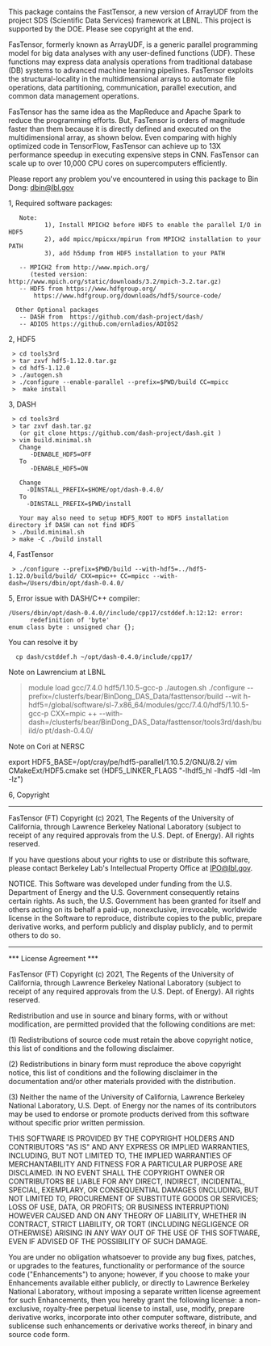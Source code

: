This package contains the FastTensor, a new version of ArrayUDF from the project SDS (Scientific Data Services) framework at LBNL. This project is supported by the DOE. Please see copyright at the end. 


FasTensor, formerly known as ArrayUDF, is a generic parallel programming model for big data analyses with any user-defined functions (UDF). These functions may express data analysis operations from traditional database (DB) systems to advanced machine learning pipelines. FasTensor exploits the structural-locality in the multidimensional arrays to automate file operations, data partitioning, communication, parallel execution, and common data management operations.

FasTensor has the same idea as the MapReduce and Apache Spark to reduce the programming efforts. But, FasTensor is orders of magnitude faster than them because it is directly defined and executed on the multidimensional array, as shown below. Even comparing with highly optimized code in TensorFlow, FasTensor can achieve up to 13X performance speedup in executing expensive steps in CNN. FasTensor can scale up to over 10,000 CPU cores on supercomputers efficiently.




Please report any problem you've encountered in using this package to  Bin Dong: dbin@lbl.gov

1, Required software packages:

```
   Note:
          1), Install MPICH2 before HDF5 to enable the parallel I/O in HDF5
          2), add mpicc/mpicxx/mpirun from MPICH2 installation to your PATH
          3), add h5dump from HDF5 installation to your PATH
	  
   -- MPICH2 from http://www.mpich.org/ 
      (tested version: http://www.mpich.org/static/downloads/3.2/mpich-3.2.tar.gz)
   -- HDF5 from https://www.hdfgroup.org/
       https://www.hdfgroup.org/downloads/hdf5/source-code/

  Other Optional packages
   -- DASH from  https://github.com/dash-project/dash/   
   -- ADIOS https://github.com/ornladios/ADIOS2
```

2, HDF5

```
 > cd tools3rd
 > tar zxvf hdf5-1.12.0.tar.gz
 > cd hdf5-1.12.0
 > ./autogen.sh
 > ./configure --enable-parallel --prefix=$PWD/build CC=mpicc
 >  make install
```

3, DASH

```
 > cd tools3rd
 > tar zxvf dash.tar.gz
   (or git clone https://github.com/dash-project/dash.git )
 > vim build.minimal.sh
   Change 
      -DENABLE_HDF5=OFF 
   To   
      -DENABLE_HDF5=ON
 
   Change 
     -DINSTALL_PREFIX=$HOME/opt/dash-0.4.0/
   To
     -DINSTALL_PREFIX=$PWD/install

   Your may also need to setup HDF5_ROOT to HDF5 installation directory if DASH can not find HDF5
 > ./build.minimal.sh
 > make -C ./build install 

```

4, FastTensor

```
 > ./configure --prefix=$PWD/build --with-hdf5=../hdf5-1.12.0/build/build/ CXX=mpic++ CC=mpicc --with-dash=/Users/dbin/opt/dash-0.4.0/
```


5, Error issue with DASH/C++ compiler:

```
/Users/dbin/opt/dash-0.4.0//include/cpp17/cstddef.h:12:12: error:
      redefinition of 'byte'
enum class byte : unsigned char {};
```

You can resolve it by 

```
  cp dash/cstddef.h ~/opt/dash-0.4.0/include/cpp17/
```


Note on Lawrencium at LBNL


> module load gcc/7.4.0 hdf5/1.10.5-gcc-p
> ./autogen.sh
> ./configure --prefix=/clusterfs/bear/BinDong_DAS_Data/fasttensor/build --wit
h-hdf5=/global/software/sl-7.x86_64/modules/gcc/7.4.0/hdf5/1.10.5-gcc-p CXX=mpic
++ --with-dash=/clusterfs/bear/BinDong_DAS_Data/fasttensor/tools3rd/dash/build/o
pt/dash-0.4.0/


Note on Cori at NERSC

export HDF5_BASE=/opt/cray/pe/hdf5-parallel/1.10.5.2/GNU/8.2/
vim CMakeExt/HDF5.cmake
set (HDF5_LINKER_FLAGS "-lhdf5_hl -lhdf5 -ldl -lm -lz")


6, Copyright 

****************************

FasTensor (FT) Copyright (c) 2021, The Regents of the University of
California, through Lawrence Berkeley National Laboratory (subject to
receipt of any required approvals from the U.S. Dept. of Energy). 
All rights reserved.

If you have questions about your rights to use or distribute this software,
please contact Berkeley Lab's Intellectual Property Office at
IPO@lbl.gov.

NOTICE.  This Software was developed under funding from the U.S. Department
of Energy and the U.S. Government consequently retains certain rights.  As
such, the U.S. Government has been granted for itself and others acting on
its behalf a paid-up, nonexclusive, irrevocable, worldwide license in the
Software to reproduce, distribute copies to the public, prepare derivative 
works, and perform publicly and display publicly, and to permit others to do so.


****************************


*** License Agreement ***

FasTensor (FT) Copyright (c) 2021, The Regents of the University of
California, through Lawrence Berkeley National Laboratory (subject to
receipt of any required approvals from the U.S. Dept. of Energy). 
All rights reserved.

Redistribution and use in source and binary forms, with or without
modification, are permitted provided that the following conditions are met:

(1) Redistributions of source code must retain the above copyright notice,
this list of conditions and the following disclaimer.

(2) Redistributions in binary form must reproduce the above copyright
notice, this list of conditions and the following disclaimer in the
documentation and/or other materials provided with the distribution.

(3) Neither the name of the University of California, Lawrence Berkeley
National Laboratory, U.S. Dept. of Energy nor the names of its contributors
may be used to endorse or promote products derived from this software
without specific prior written permission.


THIS SOFTWARE IS PROVIDED BY THE COPYRIGHT HOLDERS AND CONTRIBUTORS "AS IS"
AND ANY EXPRESS OR IMPLIED WARRANTIES, INCLUDING, BUT NOT LIMITED TO, THE
IMPLIED WARRANTIES OF MERCHANTABILITY AND FITNESS FOR A PARTICULAR PURPOSE
ARE DISCLAIMED. IN NO EVENT SHALL THE COPYRIGHT OWNER OR CONTRIBUTORS BE
LIABLE FOR ANY DIRECT, INDIRECT, INCIDENTAL, SPECIAL, EXEMPLARY, OR
CONSEQUENTIAL DAMAGES (INCLUDING, BUT NOT LIMITED TO, PROCUREMENT OF
SUBSTITUTE GOODS OR SERVICES; LOSS OF USE, DATA, OR PROFITS; OR BUSINESS
INTERRUPTION) HOWEVER CAUSED AND ON ANY THEORY OF LIABILITY, WHETHER IN
CONTRACT, STRICT LIABILITY, OR TORT (INCLUDING NEGLIGENCE OR OTHERWISE)
ARISING IN ANY WAY OUT OF THE USE OF THIS SOFTWARE, EVEN IF ADVISED OF THE
POSSIBILITY OF SUCH DAMAGE.

You are under no obligation whatsoever to provide any bug fixes, patches,
or upgrades to the features, functionality or performance of the source
code ("Enhancements") to anyone; however, if you choose to make your
Enhancements available either publicly, or directly to Lawrence Berkeley
National Laboratory, without imposing a separate written license agreement
for such Enhancements, then you hereby grant the following license: a
non-exclusive, royalty-free perpetual license to install, use, modify,
prepare derivative works, incorporate into other computer software,
distribute, and sublicense such enhancements or derivative works thereof,
in binary and source code form.